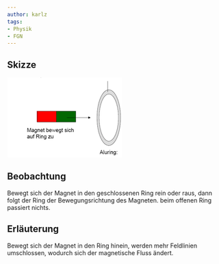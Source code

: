 ```yaml
---
author: karlz
tags:
- Physik
- FGN
---
```


## Skizze

![](../../Working%20Materials/Induktion/Ringversuch.png)

## Beobachtung

Bewegt sich der Magnet in den geschlossenen Ring rein oder raus, dann folgt der Ring der Bewegungsrichtung des Magneten. beim offenen Ring passiert nichts.

## Erläuterung

Bewegt sich der Magnet in den Ring hinein, werden mehr Feldlinien umschlossen, wodurch sich der magnetische Fluss ändert.
